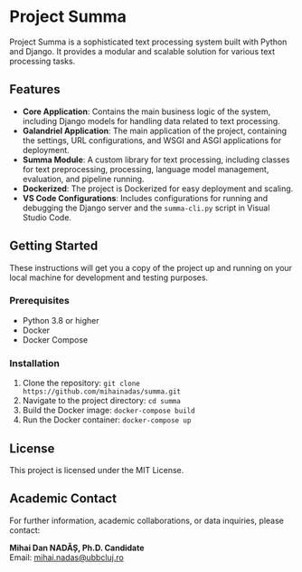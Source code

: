 # Project Summa

Project Summa is a sophisticated text processing system built with Python and Django. It provides a modular and scalable solution for various text processing tasks.

## Features

- **Core Application**: Contains the main business logic of the system, including Django models for handling data related to text processing.
- **Galandriel Application**: The main application of the project, containing the settings, URL configurations, and WSGI and ASGI applications for deployment.
- **Summa Module**: A custom library for text processing, including classes for text preprocessing, processing, language model management, evaluation, and pipeline running.
- **Dockerized**: The project is Dockerized for easy deployment and scaling.
- **VS Code Configurations**: Includes configurations for running and debugging the Django server and the `summa-cli.py` script in Visual Studio Code.

## Getting Started

These instructions will get you a copy of the project up and running on your local machine for development and testing purposes.

### Prerequisites

- Python 3.8 or higher
- Docker
- Docker Compose

### Installation

1. Clone the repository: `git clone https://github.com/mihainadas/summa.git`
2. Navigate to the project directory: `cd summa`
3. Build the Docker image: `docker-compose build`
4. Run the Docker container: `docker-compose up`

## License

This project is licensed under the MIT License.

## Academic Contact

For further information, academic collaborations, or data inquiries, please contact:

**Mihai Dan NADĂȘ, Ph.D. Candidate**  
Email: [mihai.nadas@ubbcluj.ro](mailto:mihai.nadas@ubbcluj.ro)